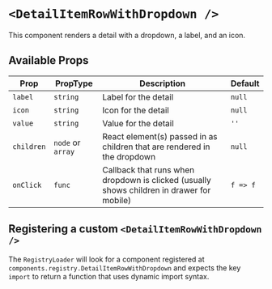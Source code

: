 # `<DetailItemRowWithDropdown />`

This component renders a detail with a dropdown, a label, and an icon.

## Available Props

| Prop       | PropType          | Description                                                                               | Default  |
| ---------- | ----------------- | ----------------------------------------------------------------------------------------- | -------- |
| `label`    | `string`          | Label for the detail                                                                      | `null`   |
| `icon`     | `string`          | Icon for the detail                                                                       | `null`   |
| `value`    | `string`          | Value for the detail                                                                      | `''`     |
| `children` | `node` or `array` | React element(s) passed in as children that are rendered in the dropdown                  | `null`   |
| `onClick`  | `func`            | Callback that runs when dropdown is clicked (usually shows children in drawer for mobile) | `f => f` |

## Registering a custom `<DetailItemRowWithDropdown />`

The `RegistryLoader` will look for a component registered at `components.registry.DetailItemRowWithDropdown` and expects the key `import` to return a function that uses dynamic import syntax.
